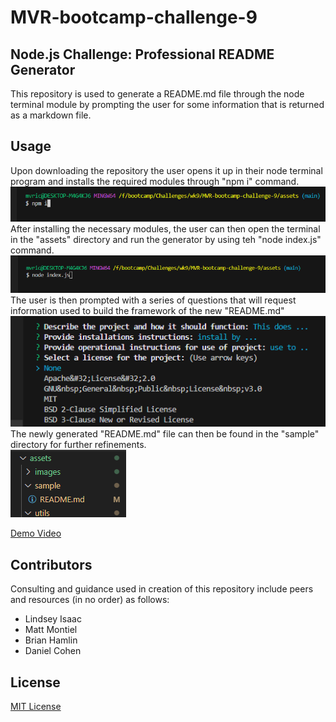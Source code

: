 # MVR-bootcamp-challenge-9

## Node.js Challenge: Professional README Generator
This repository is used to generate a README.md file through the node terminal module by prompting the user for some information that is returned as a markdown file.

## Usage
Upon downloading the repository the user opens it up in their node terminal program and installs the required modules through "npm i" command. <br>
![screenshot](./assets/images/sc1.png)<br>
After installing the necessary modules, the user can then open the terminal in the "assets" directory and run the generator by using teh  "node index.js" command.<br>
![screenshot](./assets/images/sc2.png)<br>
The user is then prompted with a series of questions that will request information used to build the framework of the new "README.md"<br>
![screenshot](./assets/images/sc3.png)<br>
The newly generated "README.md" file can then be found in the "sample" directory for further refinements.<br>
![screenshot](./assets/images/sc4.png)<br>

[Demo Video](https://drive.google.com/file/d/1azOHRvTB4CpAENgcuIdwmJvJ1owVO4ZS/view)

## Contributors
Consulting and guidance used in creation of this repository include peers and resources (in no order) as follows:
* Lindsey Isaac
* Matt Montiel
* Brian Hamlin
* Daniel Cohen

## License
[MIT License](./LICENSE)
